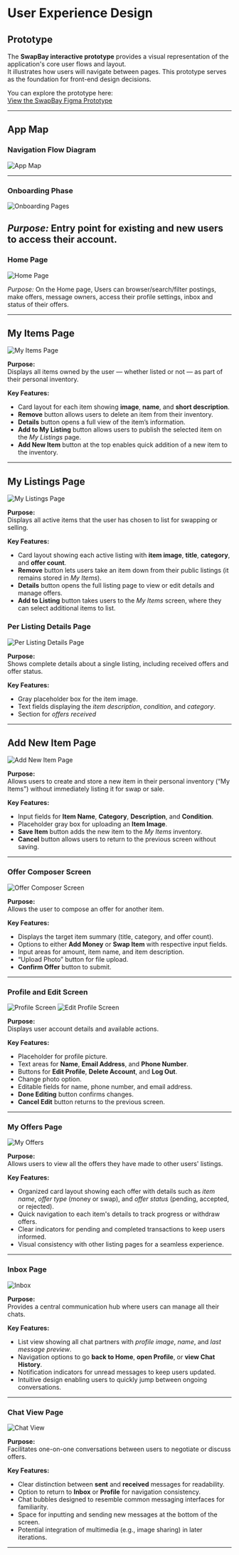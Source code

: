 # User Experience Design

## Prototype

The **SwapBay interactive prototype** provides a visual representation of the application's core user flows and layout.  
It illustrates how users will navigate between pages. This prototype serves as the foundation for front-end design decisions.

You can explore the prototype here:  
[View the SwapBay Figma Prototype](https://www.figma.com/proto/MEFf9AH5Hf5Vi8sPdC7UUp/swapbay-wireframe?node-id=5-34&p=f&t=UuftW7pridzlyPbC-1&scaling=scale-down&content-scaling=fixed&page-id=5%3A33&starting-point-node-id=5%3A34)

---

## App Map

### Navigation Flow Diagram
![App Map](ux-design/appmap.png)

---
### Onboarding Phase

![Onboarding Pages](ux-design/user.png)

*Purpose:* Entry point for existing and new users to access their account.
---
### Home Page

![Home Page](ux-design/home.png)

*Purpose:* On the Home page, Users can browser/search/filter postings, make offers, message owners, access their profile settings, inbox and status of their offers. 



---

## My Items Page

![My Items Page](ux-design/myItems.png)

**Purpose:**  
Displays all items owned by the user — whether listed or not — as part of their personal inventory.

**Key Features:**  
- Card layout for each item showing **image**, **name**, and **short description**.  
- **Remove** button allows users to delete an item from their inventory.  
- **Details** button opens a full view of the item’s information.  
- **Add to My Listing** button allows users to publish the selected item on the *My Listings* page.  
- **Add New Item** button at the top enables quick addition of a new item to the inventory.  

---

## My Listings Page

![My Listings Page](ux-design/myListings.png)

**Purpose:**  
Displays all active items that the user has chosen to list for swapping or selling.  

**Key Features:**  
- Card layout showing each active listing with **item image**, **title**, **category**, and **offer count**.  
- **Remove** button lets users take an item down from their public listings (it remains stored in *My Items*).  
- **Details** button opens the full listing page to view or edit details and manage offers.  
- **Add to Listing** button takes users to the *My Items* screen, where they can select additional items to list.  

### Per Listing Details Page

![Per Listing Details Page](ux-design/perListingDetails.png)

**Purpose:**  
Shows complete details about a single listing, including received offers and offer status.

**Key Features:**
- Gray placeholder box for the item image.  
- Text fields displaying the *item description*, *condition*, and *category*.  
- Section for *offers received* 



---

## Add New Item Page

![Add New Item Page](ux-design/addNewItem.png)

**Purpose:**  
Allows users to create and store a new item in their personal inventory (“My Items”) without immediately listing it for swap or sale.  

**Key Features:**  
- Input fields for **Item Name**, **Category**, **Description**, and **Condition**.  
- Placeholder gray box for uploading an **Item Image**.  
- **Save Item** button adds the new item to the *My Items* inventory.  
- **Cancel** button allows users to return to the previous screen without saving.  


---




### Offer Composer Screen
![Offer Composer Screen](ux-design/offercomposer.png)

**Purpose:**  
Allows the user to compose an offer for another item.

**Key Features:**
- Displays the target item summary (title, category, and offer count).  
- Options to either **Add Money** or **Swap Item** with respective input fields.  
- Input areas for amount, item name, and item description.  
- “Upload Photo” button for file upload.  
- **Confirm Offer** button to submit.
---

### Profile and Edit Screen
![Profile Screen](ux-design/profile.png) ![Edit Profile Screen](ux-design/editprofile.png)

**Purpose:**  
Displays user account details and available actions.

**Key Features:**
- Placeholder for profile picture.  
- Text areas for **Name**, **Email Address**, and **Phone Number**.  
- Buttons for **Edit Profile**, **Delete Account**, and **Log Out**.  
- Change photo option.  
- Editable fields for name, phone number, and email address.  
- **Done Editing** button confirms changes.  
- **Cancel Edit** button returns to the previous screen.

---

### My Offers Page

![My Offers](ux-design/my%20offers.png)

**Purpose:**  
Allows users to view all the offers they have made to other users' listings.

**Key Features:**
- Organized card layout showing each offer with details such as *item name*, *offer type* (money or swap), and *offer status* (pending, accepted, or rejected).  
- Quick navigation to each item's details to track progress or withdraw offers.  
- Clear indicators for pending and completed transactions to keep users informed.  
- Visual consistency with other listing pages for a seamless experience.

---

### Inbox Page

![Inbox](ux-design/inbox.png)

**Purpose:**  
Provides a central communication hub where users can manage all their chats.

**Key Features:**
- List view showing all chat partners with *profile image*, *name*, and *last message preview*.  
- Navigation options to go **back to Home**, **open Profile**, or **view Chat History**.  
- Notification indicators for unread messages to keep users updated.  
- Intuitive design enabling users to quickly jump between ongoing conversations.

---

### Chat View Page

![Chat View](ux-design/chat%20view.png)

**Purpose:**  
Facilitates one-on-one conversations between users to negotiate or discuss offers.

**Key Features:**
- Clear distinction between **sent** and **received** messages for readability.  
- Option to return to **Inbox** or **Profile** for navigation consistency.  
- Chat bubbles designed to resemble common messaging interfaces for familiarity.  
- Space for inputting and sending new messages at the bottom of the screen.  
- Potential integration of multimedia (e.g., image sharing) in later iterations.

---

